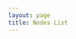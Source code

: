 ```yaml
---
layout: page
title: Nodes List
---
```


<table id="nodes-table" class="display compact" width="100%"></table>